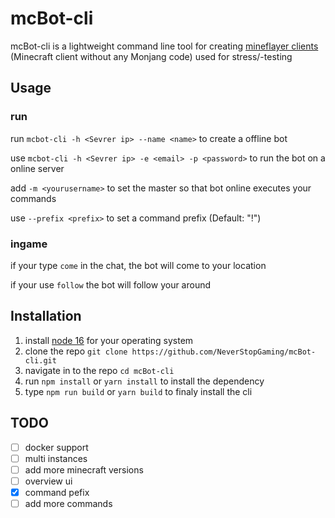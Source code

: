 # mcBot-cli

mcBot-cli is a lightweight command line tool for creating [mineflayer clients](https://github.com/PrismarineJS/mineflayer/) (Minecraft client without any Monjang code) used for  stress/-testing

## Usage

### run

run `mcbot-cli -h <Sevrer ip> --name <name>` to create a offline bot

use `mcbot-cli -h <Sevrer ip> -e <email> -p <password>` to run the bot on a online server

add `-m <yourusername>` to set the master so that bot online executes your commands

use `--prefix <prefix>` to set a command prefix (Default: "!")

### ingame

if your type `come` in the chat, the bot will come to your location

if your use `follow` the bot will follow your around

## Installation

1. install [node 16](https://nodejs.org/) for your operating system
2. clone the repo `git clone https://github.com/NeverStopGaming/mcBot-cli.git`
3. navigate in to the repo `cd mcBot-cli` 
4. run `npm install` or `yarn install` to install the dependency
5. type `npm run build` or `yarn build` to finaly install the cli

## TODO

- [ ] docker support
- [ ] multi instances
- [ ] add more minecraft versions
- [ ] overview ui
- [X] command pefix
- [ ] add more commands
